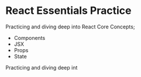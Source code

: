 # React Essentials Practice

Practicing and diving deep into React Core Concepts; 
- Components
- JSX
- Props
- State

Practicing and diving deep int